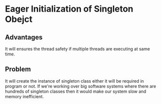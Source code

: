 # Eager Initialization of Singleton Obejct

## Advantages
It will ensures the thread safety if multiple threads are executing at same time.

## Problem
It will create the instance of singleton class either it will be required in program or not. If we're working over big software systems where there are hundreds of singleton classes then it would make our system slow and memory inefficient.